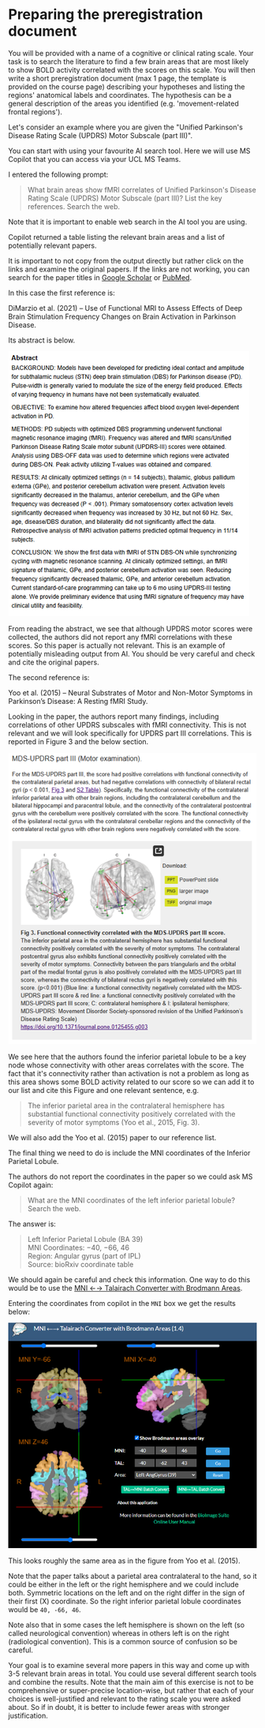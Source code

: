 # Preparing the preregistration document

You will be provided with a name of a cognitive or clinical rating scale. Your task is to search the literature to find a few brain areas that are most likely to show BOLD activity correlated with the scores on this scale. You will then write a short preregistration document (max 1 page, the template is provided on the course page) describing your hypotheses and listing the regions' anatomical labels and coordinates. The hypothesis can be a general description of the areas you identified (e.g. 'movement-related frontal regions').

Let's consider an example where you are given the "Unified Parkinson's Disease Rating Scale (UPDRS) Motor Subscale (part III)". 

You can start with using your favourite AI search tool. Here we will use MS Copilot that you can access via your UCL MS Teams.

I entered the following prompt:

>What brain areas show fMRI correlates of Unified Parkinson's Disease Rating Scale (UPDRS) Motor Subscale (part III)? List the key references. Search the web.

Note that it is important to enable web search in the AI tool you are using. 

Copilot returned a table listing the relevant brain areas and a list of potentially relevant papers.

It is important to not copy from the output directly but rather click on the links and examine the original papers. If the links are not working, you can search for the paper titles in [Google Scholar](https://scholar.google.com/) or [PubMed](https://pubmed.ncbi.nlm.nih.gov/).

In this case the first reference is:

DiMarzio et al. (2021) – Use of Functional MRI to Assess Effects of Deep Brain Stimulation Frequency Changes on Brain Activation in Parkinson Disease.

Its abstract is below. 

![Abstract excerpt from DiMarzio et al. (2021)](updrs_abstract1.png)

From reading the abstract, we see that although UPDRS motor scores were collected, the authors did not report any fMRI correlations with these scores. So this paper is actually not relevant. This is an example of potentially misleading output from AI. You should be very careful and check and cite the original papers.

The second reference is:

Yoo et al. (2015) – Neural Substrates of Motor and Non-Motor Symptoms in Parkinson’s Disease: A Resting fMRI Study.

Looking in the paper, the authors report many findings, including correlations of other UPDRS subscales with fMRI connectivity. This is not relevant and we will look specifically for UPDRS part III correlations. This is reported in Figure 3 and the below section.

![Excerpt from Yoo et al. (2015)](updrs_abstract2.png)

We see here that the authors found the inferior parietal lobule to be a key node whose connectivity with other areas correlates with the score. The fact that it's connectivity rather than activation is not a problem as long as this area shows some BOLD activity related to our score so we can add it to our list and cite this Figure and one relevant sentence, e.g.

>The inferior parietal area in the contralateral hemisphere has substantial functional connectivity positively correlated with the severity of motor symptoms (Yoo et al., 2015, Fig. 3).

We will also add the Yoo et al. (2015) paper to our reference list.

The final thing we need to do is include the MNI coordinates of the Inferior Parietal Lobule. 

The authors do not report the coordinates in the paper so we could ask MS Copilot again:

>What are the MNI coordinates of the left inferior parietal lobule? Search the web.

The answer is:

>Left Inferior Parietal Lobule (BA 39) <br>
>MNI Coordinates: −40, −66, 46  <br>
>Region: Angular gyrus (part of IPL)  <br>
>Source: bioRxiv coordinate table

We should again be careful and check this information. One way to do this would be to use the [MNI ←→ Talairach Converter with Brodmann Areas](https://bioimagesuiteweb.github.io/webapp/mni2tal.html).

Entering the coordinates from copilot in the `MNI` box we get the results below:

![MNI coordinates](mni_coord_tool.png)

This looks roughly the same area as in the figure from Yoo et al. (2015).

Note that the paper talks about a parietal area contralateral to the hand, so it could be either in the left or the right hemisphere and we could include both. Symmetric locations on the left and on the right differ in the sign of their first (X) coordinate. So the right inferior parietal lobule coordinates would be `40, -66, 46`.

Note also that in some cases the left hemisphere is shown on the left (so called neurological convention) whereas in others left is on the right (radiological convention). This is a common source of confusion so be careful.

Your goal is to examine several more papers in this way and come up with 3-5 relevant brain areas in total. You could use several different search tools and combine the results. Note that the main aim of this exercise is not to be comprehensive or super-precise location-wise, but rather that each of your choices is well-justified and relevant to the rating scale you were asked about. So if in doubt, it is better to include fewer areas with stronger justification.
